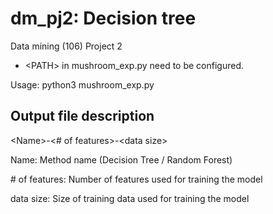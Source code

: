 # dm_pj2: Decision tree #
Data mining (106) Project 2

* \<PATH> in mushroom_exp.py need to be configured.

Usage: python3 mushroom_exp.py

## Output file description ##

\<Name>-<# of features>-\<data size>

Name: Method name (Decision Tree / Random Forest)

\# of features: Number of features used for training the model

data size: Size of training data used for training the model
